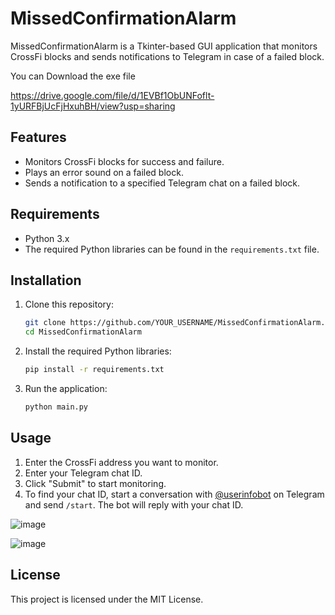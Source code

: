 # MissedConfirmationAlarm

MissedConfirmationAlarm is a Tkinter-based GUI application that monitors CrossFi blocks and sends notifications to Telegram in case of a failed block.

You can Download the exe file

https://drive.google.com/file/d/1EVBf1ObUNFoflt-1yURFBjUcFjHxuhBH/view?usp=sharing


## Features
- Monitors CrossFi blocks for success and failure.
- Plays an error sound on a failed block.
- Sends a notification to a specified Telegram chat on a failed block.

## Requirements
- Python 3.x
- The required Python libraries can be found in the `requirements.txt` file.

## Installation
1. Clone this repository:
    ```sh
    git clone https://github.com/YOUR_USERNAME/MissedConfirmationAlarm.git
    cd MissedConfirmationAlarm
    ```
2. Install the required Python libraries:
    ```sh
    pip install -r requirements.txt
    ```
3. Run the application:
    ```sh
    python main.py
    ```

## Usage
1. Enter the CrossFi address you want to monitor.
2. Enter your Telegram chat ID.
3. Click "Submit" to start monitoring.
4. To find your chat ID, start a conversation with [@userinfobot](https://t.me/userinfobot) on Telegram and send `/start`. The bot will reply with your chat ID.


![image](https://github.com/agonian/MissedConfirmationAlarm/assets/10574284/835fbdab-bfec-43e7-b7e1-7da54cdc49cc)


![image](https://github.com/agonian/MissedConfirmationAlarm/assets/10574284/ed57c588-8f58-4124-aa92-3a7c2056d5c1)



## License
This project is licensed under the MIT License.
